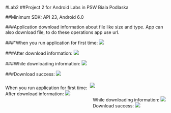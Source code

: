 #Lab2
##Project 2 for Android Labs in PSW Biala Podlaska

##Minimum SDK: API 23, Android 6.0

###Application download information about file like size and type. App can also download file, to do these operations app use url.


###"When you run application for first time:
<img src="https://cloud.githubusercontent.com/assets/17574275/21521162/b4c28a58-ccfa-11e6-8658-4df1bcf8ead9.png"/>

###After download information: 
<img src="https://cloud.githubusercontent.com/assets/17574275/21521423/20b219a2-ccfd-11e6-9fd9-686772879c4c.png"/>

###While downloading information:
<img src="https://cloud.githubusercontent.com/assets/17574275/21521500/c33e1a54-ccfd-11e6-8177-b522dc49fbd5.png"/>

###Download success:
<img src="https://cloud.githubusercontent.com/assets/17574275/21521540/3b4d2116-ccfe-11e6-996f-50de17b23d79.png"/>


<div style="overflow: hidden;">

<div style="float: left; overflow: hidden;">

<div>
When you run application for first time:
<img src="https://cloud.githubusercontent.com/assets/17574275/21521162/b4c28a58-ccfa-11e6-8658-4df1bcf8ead9.png" style="margin: 5px;overflow: hidden;"/>     
</div>
<div>
After download information:
<img src="https://cloud.githubusercontent.com/assets/17574275/21521423/20b219a2-ccfd-11e6-9fd9-686772879c4c.png"/>   
</div>

</div>


<div style="float: right; overflow: hidden;">

<div>
While downloading information: 
<img src="https://cloud.githubusercontent.com/assets/17574275/21521500/c33e1a54-ccfd-11e6-8177-b522dc49fbd5.png"/>    
</div>
<div>
Download success:
<img src="https://cloud.githubusercontent.com/assets/17574275/21521540/3b4d2116-ccfe-11e6-996f-50de17b23d79.png"/>   
</div>

</div>


</div>

